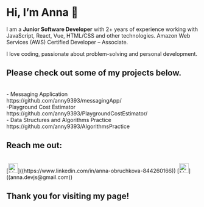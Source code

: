 <h1> Hi, I’m Anna 👋  </h1>
<p> I am a <strong> Junior Software Developer</strong> with 2+ years of experience working with JavaScript, React,
Vue, HTML/CSS and other technologies. Amazon Web Services (AWS) Certified Developer –
Associate. </p>
<p>I love coding, passionate about problem-solving and personal development.</p>
<h2> Please check out some of my projects below. </h2>
<br>- Messaging Application</br>
https://github.com/anny9393/messagingApp/
<br>-Playground Cost Estimator</br>
https://github.com/anny9393/PlaygroundCostEstimator/
<br>- Data Structures and Algorithms Practice</br>
https://github.com/anny9393/AlgorithmsPractice
<br><h2> Reach me out:</h2></br>
[<img src="https://img.shields.io/badge/LinkedIn-282C34?logo=linkedin&logoColor=0077B5" alt="LinkedIn logo" title="LinkedIn" height="25" />]((https://www.linkedin.com/in/anna-obruchkova-844260166))
[<img src="https://img.shields.io/badge/E--mail-anna.devjs%40gmail.com-blue" alt="LinkedIn logo" title="LinkedIn" height="25" />]((anna.devjs@gmail.com))

<h2> Thank you for visiting my page! </h2>
<!---
anny9393/anny9393 is a ✨ special ✨ repository because its `README.md` (this file) appears on your GitHub profile.
You can click the Preview link to take a look at your changes.
--->

